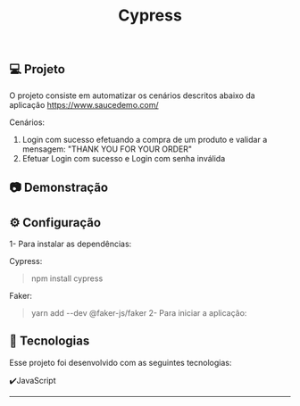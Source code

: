 <h1 align="center">
   Cypress
</h1>

<br>

## 💻 Projeto

O projeto consiste em automatizar os cenários descritos abaixo da aplicação https://www.saucedemo.com/ 

Cenários:
1. Login com sucesso efetuando a compra de um produto e validar a mensagem: "THANK YOU FOR YOUR ORDER"
2. Efetuar Login com sucesso e Login com senha inválida

## :camera: Demonstração


## ⚙ Configuração

1- Para instalar as dependências:

Cypress:
> npm install cypress
> 
Faker:
>  yarn add --dev @faker-js/faker
2- Para iniciar a aplicação:


## :rocket: Tecnologias

Esse projeto foi desenvolvido com as seguintes tecnologias:

✔️JavaScript

---

